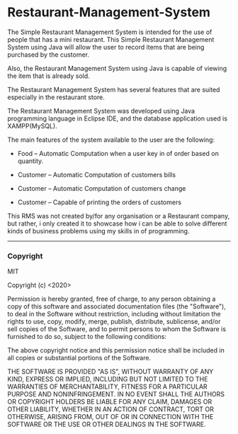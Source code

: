 # Restaurant-Management-System

The Simple Restaurant Management System is intended for the use of people that has a mini restaurant. This Simple Restaurant Management System using Java will allow the user to record items that are being purchased by the customer.

Also, the Restaurant Management System using Java is capable of viewing the item that is already sold.

The Restaurant Management System has several features that are suited especially in the restaurant store.

The Restaurant Management System was developed using Java programming language in Eclipse IDE, and the database application used is XAMPP(MySQL).

The main features of the system available to the user are the following:

* Food – Automatic Computation when a user key in of order based on quantity.

* Customer – Automatic Computation of customers bills

* Customer – Automatic Computation of customers change

* Customer – Capable of printing the orders of customers

This RMS was not created by/for any organisation or a Restaurant company, but rather, i only created it to showcase how i can be able to solve different kinds of business problems using my skills in of programming. 

***

### Copyright
MIT

Copyright (c) <2020> <MIT>

Permission is hereby granted, free of charge, to any person obtaining a copy
of this software and associated documentation files (the "Software"), to deal
in the Software without restriction, including without limitation the rights
to use, copy, modify, merge, publish, distribute, sublicense, and/or sell
copies of the Software, and to permit persons to whom the Software is
furnished to do so, subject to the following conditions:

The above copyright notice and this permission notice shall be included in all
copies or substantial portions of the Software.

THE SOFTWARE IS PROVIDED "AS IS", WITHOUT WARRANTY OF ANY KIND, EXPRESS OR
IMPLIED, INCLUDING BUT NOT LIMITED TO THE WARRANTIES OF MERCHANTABILITY,
FITNESS FOR A PARTICULAR PURPOSE AND NONINFRINGEMENT. IN NO EVENT SHALL THE
AUTHORS OR COPYRIGHT HOLDERS BE LIABLE FOR ANY CLAIM, DAMAGES OR OTHER
LIABILITY, WHETHER IN AN ACTION OF CONTRACT, TORT OR OTHERWISE, ARISING FROM,
OUT OF OR IN CONNECTION WITH THE SOFTWARE OR THE USE OR OTHER DEALINGS IN THE
SOFTWARE.
